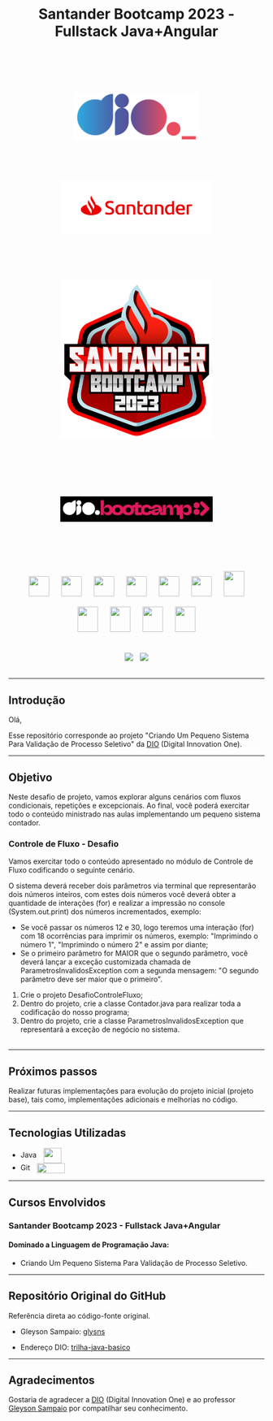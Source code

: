<div align="center">
    <h1>Santander Bootcamp 2023 - Fullstack Java+Angular</h1>
</div>
<br><br>
<div align="center">
    <img src="assets\images\dio-logo.png" width="250" height="" hspace="50" style="margin:50px"/>
    <img src="assets\images\santander-logo.png" width="300" height="" hspace="25" style="margin:25px"/>
</div>
<br><br>
<div align="center"><img src="assets\images\bootcamp-santander.png" width="300" height="" hspace="" style="margin: 25px"/>
</div>
<br><br>
<div align="center"> <img src="assets\images\bootcamp-dio.png" width="300" height="" hspace="10" style="margin: 50px"/>
</div> 
<br><br>

<div align="center">
    <img src="https://cdn.jsdelivr.net/gh/devicons/devicon/icons/git/git-original.svg" width="40" height="40" hspace="10" style="margin: 10px"/>
    <img src="https://cdn.jsdelivr.net/gh/devicons/devicon/icons/html5/html5-original.svg" width="40" height="40" hspace="10" style="margin: 10px"/>
    <img src="https://cdn.jsdelivr.net/gh/devicons/devicon/icons/css3/css3-original.svg" width="40" height="40" hspace="10" style="margin: 10px"/>
    <img src="https://cdn.jsdelivr.net/gh/devicons/devicon/icons/javascript/javascript-original.svg" width="40" height="40" hspace="10" style="margin: 10px"/>
    <img src="https://cdn.jsdelivr.net/gh/devicons/devicon/icons/typescript/typescript-original.svg" width="40" height="40" hspace="10" style="margin: 10px"/>
    <img src="https://cdn.jsdelivr.net/gh/devicons/devicon/icons/angularjs/angularjs-original.svg" width="40" height="40" hspace="10" style="margin: 10px"/>
    <img src="https://cdn.jsdelivr.net/gh/devicons/devicon/icons/java/java-original.svg" width="40" height="50" hspace="10" style="margin: 10px"/>
    <img src="https://cdn.jsdelivr.net/gh/devicons/devicon/icons/spring/spring-original.svg" width="40" height="50" hspace="10" style="margin: 10px"/>    
    <img src="https://cdn.jsdelivr.net/gh/devicons/devicon/icons/mysql/mysql-original.svg" width="40" height="50" hspace="10" style="margin: 10px"/>
    <img src="https://cdn.jsdelivr.net/gh/devicons/devicon/icons/postgresql/postgresql-original.svg" width="40" height="50" hspace="10" style="margin: 10px"/>
    <img src="https://cdn.jsdelivr.net/gh/devicons/devicon/icons/mongodb/mongodb-original.svg" width="40" height="50" hspace="10" style="margin: 10px"/>          
</div>
<br>

</p>
<div align="center">
    <img src="https://img.shields.io/badge/IN%C3%8DCIO-17%2F08%2F2023-green" hspace="5"/>
    <img src="https://img.shields.io/badge/T%C3%89RMINO-22%2F10%2F2023-red" hspace="5"/>
</div>
<br>
<hr>


## Introdução
Olá,

Esse repositório corresponde ao projeto "Criando Um Pequeno Sistema Para Validação de Processo Seletivo" da [DIO](https://www.dio.me/) (Digital Innovation One).

<hr>

## Objetivo

Neste desafio de projeto, vamos explorar alguns cenários com fluxos condicionais, repetições e excepcionais. Ao final, você poderá exercitar todo o conteúdo ministrado nas aulas implementando um pequeno sistema contador.

### Controle de Fluxo - Desafio

Vamos exercitar todo o conteúdo apresentado no módulo de Controle de Fluxo codificando o seguinte cenário.

O sistema deverá receber dois parâmetros via terminal que representarão dois números inteiros, com estes dois números você deverá obter a quantidade de interações (for) e realizar a impressão no console (System.out.print) dos números incrementados, exemplo:

- Se você passar os números 12 e 30, logo teremos uma interação (for) com 18 ocorrências para imprimir os números, exemplo: "Imprimindo o número 1", "Imprimindo o número 2" e assim por diante;
- Se o primeiro parâmetro for MAIOR que o segundo parâmetro, você deverá lançar a exceção customizada chamada de ParametrosInvalidosException com a segunda mensagem: "O segundo parâmetro deve ser maior que o primeiro".

1. Crie o projeto DesafioControleFluxo;
2.  Dentro do projeto, crie a classe Contador.java para realizar toda a codificação do nosso programa;
3. Dentro do projeto, crie a classe ParametrosInvalidosException que representará a exceção de negócio no sistema.
<br><br>
<hr>

## Próximos passos

Realizar futuras implementações para evolução do projeto inicial (projeto base), tais como, implementações adicionais e melhorias no código.
<hr>

## Tecnologias Utilizadas

- Java <img align=center src="https://cdn.jsdelivr.net/gh/devicons/devicon/icons/java/java-original.svg" width="35" height="30" hspace="5" style="margin-left: 10px"/>
- Git <img align=center src="https://cdn.jsdelivr.net/gh/devicons/devicon/icons/git/git-original.svg" width="55" height="20" hspace="5" style="margin-left: 10px"/>
<hr>       

## Cursos Envolvidos
### **Santander Bootcamp 2023 - Fullstack Java+Angular** 
#### **Dominado a Linguagem de Programação Java:**

- Criando Um Pequeno Sistema Para Validação de Processo Seletivo.
<hr>

## Repositório Original do GitHub

Referência direta ao código-fonte original.

- Gleyson Sampaio: [glysns](https://github.com/glysns)

- Endereço DIO: [trilha-java-basico](https://github.com/digitalinnovationone/trilha-java-basico)
<hr>

## Agradecimentos
Gostaria de agradecer a [DIO](https://www.dio.me/) (Digital Innovation One) e ao professor [Gleyson Sampaio](https://github.com/glysns) por compatilhar seu conhecimento.
